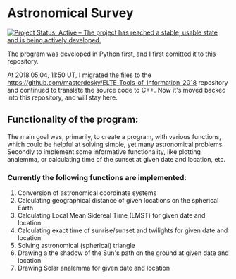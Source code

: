 # Astronomical Survey

[![Project Status: Active – The project has reached a stable, usable state and is being actively developed.](https://www.repostatus.org/badges/latest/active.svg)](https://www.repostatus.org/#active)

The program was developed in Python first, and I first comitted it to this repository.

At 2018.05.04, 11:50 UT, I migrated the files to the https://github.com/masterdesky/ELTE_Tools_of_Information_2018 repository and continued to translate the source code to C++. Now it's moved backed into this repository, and will stay here.

## Functionality of the program:

The main goal was, primarily, to create a program, with various functions, which could be helpful at solving simple, yet many astronomical problems. Secondly to implement some informative functionality, like plotting analemma, or calculating time of the sunset at given date and location, etc.

### Currently the following functions are implemented:

1. Conversion of astronomical coordinate systems
2. Calculating geographical distance of given locations on the spherical Earth
3. Calculating Local Mean Sidereal Time (LMST) for given date and location
4. Calculating exact time of sunrise/sunset and twilights for given date and location
5. Solving astronomical (spherical) triangle
6. Drawing a the shadow of the Sun's path on the ground at given date and location
7. Drawing Solar analemma for given date and location
